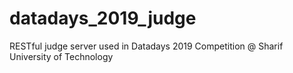 # datadays_2019_judge
RESTful judge server used in Datadays 2019 Competition @ Sharif University of Technology
